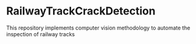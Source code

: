 # RailwayTrackCrackDetection
This repository implements computer vision methodology to automate the inspection of railway tracks
